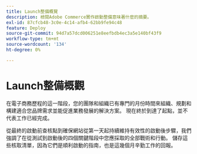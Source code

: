 ```yaml
---
title: Launch整備概覽
description: 檢閱Adobe Commerce實作啟動整備意味著什麼的摘要。
exl-id: 87cfcb48-3c0e-4c14-afb4-62bb9fe94c48
feature: Deploy
source-git-commit: 94d7a57dcd006251e8eefbdb4ec3a5e140bf43f9
workflow-type: tm+mt
source-wordcount: '134'
ht-degree: 0%

---
```


# Launch整備概觀

在電子商務歷程的這一階段，您的團隊和組織已有專門的月份時間來組織、規劃和構建適合您品牌需求並能促進業務發展的解決方案。 現在終於到達了起點，並不代表工作已經完成。

從最終的啟動前查核點到確保網站從第一天起持續維持有效性的啟動後步驟，我們強調了在從測試到啟動後的四個關鍵階段中您應採取的全部戰術和行動。 儲存這些核取清單，因為它們是順利啟動的指南，也是這幾個月辛勤工作的回報。
